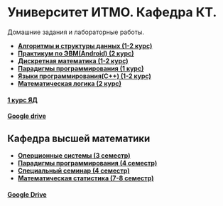 # Университет ИТМО. Кафедра КТ.
Домашние задания и лабораторные работы.

* **[Алгоритмы и структуры данных (1-2 курс)](Algorithm)**
* **[Практикум по ЭВМ(Android) (2 курс)](Android)**
* **[Дискретная математика (1-2 курс)](Discrete_Math)**
* **[Парадигмы программирования (1 курс)](Paradigm)**
* **[Языки программирования(C++) (1-2 курс)](С%2B%2B)**
* **[Математическая логика (2 курс)](Mathlog)**

#### [1 курс ЯД](https://drive.google.com/drive/folders/0BxK3KtS-7wpBeXdoM2Y5R1dMWTQ?usp=sharing)
#### [Google drive](https://drive.google.com/drive/folders/0BxK3KtS-7wpBUmpaUUhpTEttR0E?usp=sharing)


## Кафедра высшей математики

* **[Оперционные системы (3 cеместр)](os)**
* **[Парадигмы программирования (4 семестр)](Haskell)**
* **[Специальный семинар (4 семестр)](https://github.com/DimaStoyanov/dimastoyanov.github.io)**
* **[Математическая статистика (7-8 семестр)](Math_Statistics)**  

#### [Google Drive](https://drive.google.com/drive/folders/0BxK3KtS-7wpBWDY5Z0NzUVVpSms?usp=sharing)
